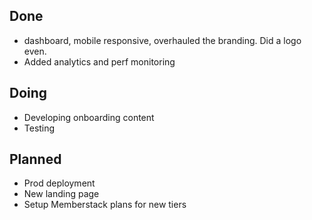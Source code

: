 ## Done

- dashboard, mobile responsive, overhauled the branding. Did a logo even. 
- Added analytics and perf monitoring

## Doing

- Developing onboarding content
- Testing


## Planned

- Prod deployment
- New landing page
- Setup Memberstack plans for new tiers

